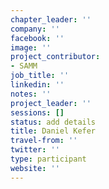 ```yaml
---
chapter_leader: ''
company: ''
facebook: ''
image: ''
project_contributor:
- SAMM
job_title: ''
linkedin: ''
notes: ''
project_leader: ''
sessions: []
status: add details
title: Daniel Kefer
travel-from: ''
twitter: ''
type: participant
website: ''
---
```


<!-- put more details about participant here -->